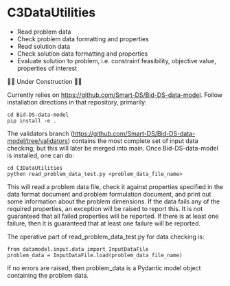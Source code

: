 # C3DataUtilities

* Read problem data
* Check problem data formatting and properties
* Read solution data
* Check solution data formatting and properties
* Evaluate solution to problem, i.e. constraint feasibility, objective value, properties of interest

🚧🚧 Under Construction 🚧🚧

Currently relies on https://github.com/Smart-DS/Bid-DS-data-model. Follow installation directions in that repository, primarily:

```
cd Bid-DS-data-model
pip install -e .
```

The validators branch (https://github.com/Smart-DS/Bid-DS-data-model/tree/validators) contains the most complete set of input data checking, but this will later be merged into main. Once Bid-DS-data-model is installed, one can do:

```
cd C3DataUtilities
python read_problem_data_test.py <problem_data_file_name>
```

This will read a problem data file, check it against properties specified in the data format document and problem formulation document, and print out some information about the problem dimensions. If the data fails any of the required properties, an exception will be raised to report this. It is not guaranteed that all failed properties will be reported. If there is at least one failure, then it is guaranteed that at least one failure will be reported.

The operative part of read_problem_data_test.py for data checking is:

```
from datamodel.input.data import InputDataFile
problem_data = InputDataFile.load(problem_data_file_name)
```

If no errors are raised, then problem_data is a Pydantic model object containing the problem data.
